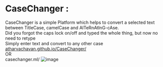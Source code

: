 # CaseChanger : 
CaseChanger is a simple Platform which helps to convert a selected text between
TitleCase, camelCase and AlTeRnAtInG-cAse.<br>
Did you forgot the caps lock on/off and typed the whole thing, but now no need to
retype<br>
Simply enter text and convert to any other case <br>
[atharvachavan.github.io/CaseChanger/](https://atharvachavan.github.io/CaseChanger/) <br>
OR<br>
casechanger.ml/
![image](https://user-images.githubusercontent.com/22276337/135612458-633d0396-0925-4ec8-8846-3efb23ff8a81.png)
